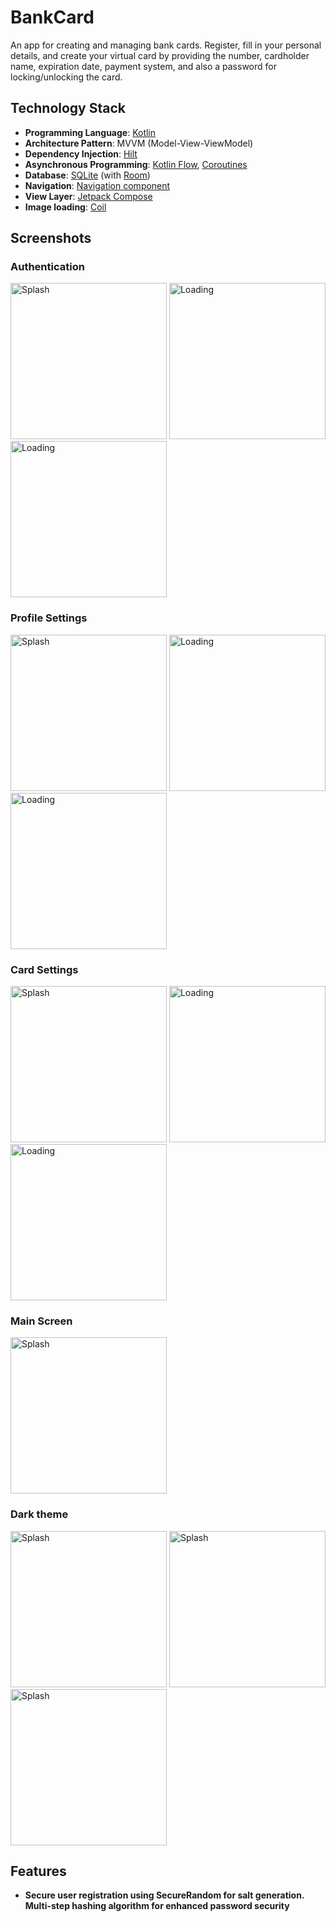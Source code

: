 # BankCard

An app for creating and managing bank cards. Register, fill in your personal details, and create your virtual card by providing the number, cardholder name, expiration date, payment system, and also a password for locking/unlocking the card.

## Technology Stack

- **Programming Language**: [Kotlin](https://kotlinlang.org/)
- **Architecture Pattern**: MVVM (Model-View-ViewModel)
- **Dependency Injection**: [Hilt](https://developer.android.com/training/dependency-injection/hilt-android)
- **Asynchronous Programming**: [Kotlin Flow](https://kotlinlang.org/docs/flow.html), [Coroutines](https://kotlinlang.org/docs/coroutines-overview.html)
- **Database**: [SQLite](https://www.sqlite.org/index.html) (with [Room](https://developer.android.com/training/data-storage/room))
- **Navigation**: [Navigation component](https://developer.android.com/develop/ui/compose/navigation)
- **View Layer**: [Jetpack Compose](https://developer.android.com/compose)
- **Image loading**: [Coil](https://coil-kt.github.io/coil/compose/)


## Screenshots

### Authentication

<p float="left">
  <img alt="Splash" src="screenshots/1.png" width="250">
  <img alt="Loading" src="screenshots/2.png" width="250">
  <img alt="Loading" src="screenshots/3.png" width="250">
</p>

### Profile Settings

<p float="left">
  <img alt="Splash" src="screenshots/4.png" width="250">
  <img alt="Loading" src="screenshots/5.png" width="250">
  <img alt="Loading" src="screenshots/6.png" width="250">
</p>

### Card Settings

<p float="left">
  <img alt="Splash" src="screenshots/7.png" width="250">
  <img alt="Loading" src="screenshots/8.png" width="250">
  <img alt="Loading" src="screenshots/10.png" width="250">
</p>

### Main Screen

<p float="left">
  <img alt="Splash" src="screenshots/9.png" width="250">
</p>

### Dark theme

<p float="left">
  <img alt="Splash" src="screenshots/11.png" width="250">
  <img alt="Splash" src="screenshots/12.png" width="250">
  <img alt="Splash" src="screenshots/13.png" width="250">
</p>

## Features
- **Secure user registration using SecureRandom for salt generation. Multi-step hashing algorithm for enhanced password security**
